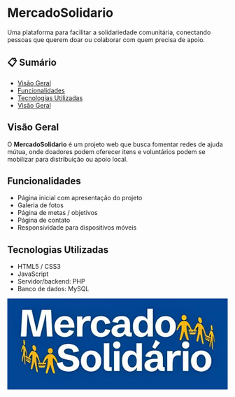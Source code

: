 # MercadoSolidario

Uma plataforma para facilitar a solidariedade comunitária, conectando pessoas que querem doar ou colaborar com quem precisa de apoio.  

## 📋 Sumário

- [Visão Geral](#visão-geral)  
- [Funcionalidades](#funcionalidades)  
- [Tecnologias Utilizadas](#tecnologias-utilizadas)
- [Visão Geral](https://guilhermepoma.github.io/Mercadosolidario/)

## Visão Geral

O **MercadoSolidario** é um projeto web que busca fomentar redes de ajuda mútua, onde doadores podem oferecer itens e voluntários podem se mobilizar para distribuição ou apoio local.

## Funcionalidades

- Página inicial com apresentação do projeto  
- Galeria de fotos 
- Página de metas / objetivos  
- Página de contato 
- Responsividade para dispositivos móveis  

## Tecnologias Utilizadas

- HTML5 / CSS3  
- JavaScript  
- Servidor/backend: PHP  
- Banco de dados: MySQL

<img src="https://raw.githubusercontent.com/Guilhermepoma/Mercadosolidario/refs/heads/main/imgs/logo.jpg" style="display: block; width: auto; margin: 0 auto;">
